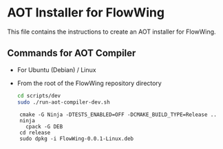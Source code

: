 # AOT Installer for FlowWing

This file contains the instructions to create an AOT installer for FlowWing.

## Commands for AOT Compiler

- For Ubuntu (Debian) / Linux

- From the root of the FlowWing repository directory

  ```bash
  cd scripts/dev
  sudo ./run-aot-compiler-dev.sh
  ```

```
    cmake -G Ninja -DTESTS_ENABLED=OFF -DCMAKE_BUILD_TYPE=Release ..
    ninja
      cpack -G DEB
    cd release
    sudo dpkg -i FlowWing-0.0.1-Linux.deb
```
